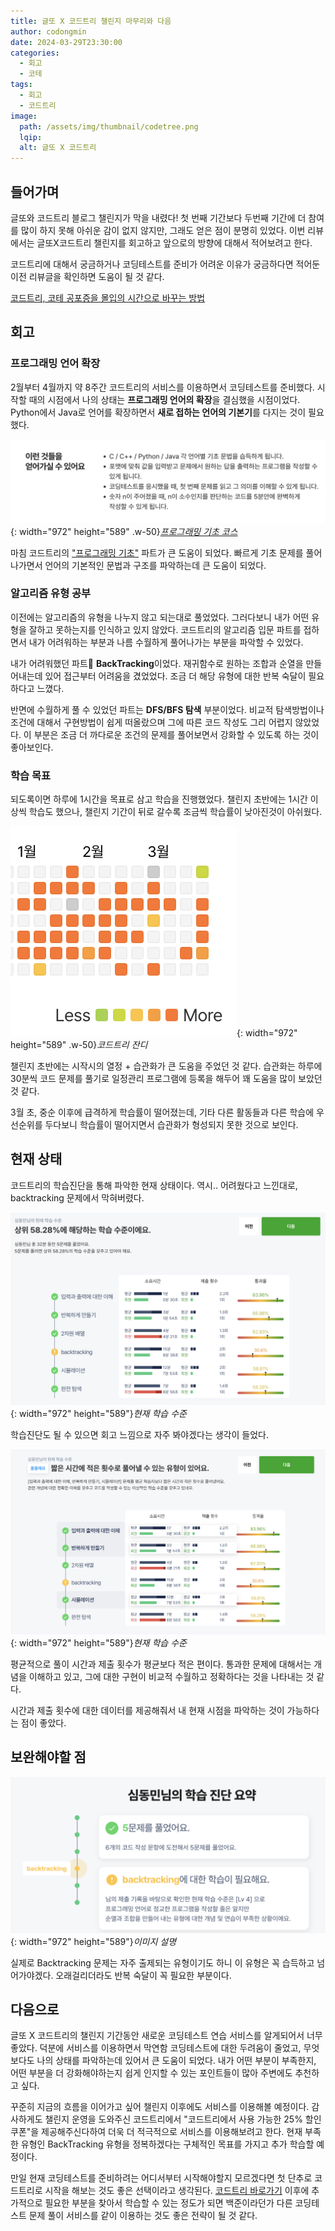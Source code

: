 ```yaml
---
title: 글또 X 코드트리 챌린지 마무리와 다음
author: codongmin
date: 2024-03-29T23:30:00
categories:
  - 회고
  - 코테
tags:
  - 회고
  - 코드트리
image:
  path: /assets/img/thumbnail/codetree.png
  lqip:
  alt: 글또 X 코드트리
---
```


## 들어가며

글또와 코드트리 블로그 챌린지가 막을 내렸다! 첫 번째 기간보다 두번째 기간에 더 참여를 많이 하지 못해 아쉬운 감이 없지 않지만, 그래도 얻은 점이 분명히 있었다. 이번 리뷰에서는 글또X코드트리 챌린지를 회고하고 앞으로의 방향에 대해서 적어보려고 한다.

코드트리에 대해서 궁금하거나 코딩테스트를 준비가 어려운 이유가 궁금하다면 적어둔 이전 리뷰글을 확인하면 도움이 될 것 같다.

[코드트리, 코테 공포증을 몰입의 시간으로 바꾸는 방법](https://dongmin-sim.github.io/posts/codetree-review-2/)

## 회고

### 프로그래밍 언어 확장

2월부터 4월까지 약 8주간 코드트리의 서비스를 이용하면서 코딩테스트를 준비했다. 시작할 때의 시점에서 나의 상태는 **프로그래밍 언어의 확장**을 결심했을 시점이었다. Python에서 Java로 언어를 확장하면서 **새로 접하는 언어의 기본기**를 다지는 것이 필요했다.

![Desktop View](/assets/posts/review/codetree/codetree-basic.png){: width="972" height="589" .w-50}_[프로그래밍 기초 코스](https://www.codetree.ai/curriculums/4)_

마침 코드트리의 ["프로그래밍 기초"](https://www.codetree.ai/curriculums/4) 파트가 큰 도움이 되었다. 빠르게 기초 문제를 풀어나가면서 언어의 기본적인 문법과 구조를 파악하는데 큰 도움이 되었다.

### 알고리즘 유형 공부

이전에는 알고리즘의 유형을 나누지 않고 되는대로 풀었었다. 그러다보니 내가 어떤 유형을 잘하고 못하는지를 인식하고 있지 않았다. 코드트리의 알고리즘 입문 파트를 접하면서 내가 어려워하는 부분과 나름 수월하게 풀어나가는 부분을 파악할 수 있었다.

내가 어려워했던 파트 **BackTracking**이었다. 재귀함수로 원하는 조합과 순열을 만들어내는데 있어 접근부터 어려움을 겼었었다. 조금 더 해당 유형에 대한 반복 숙달이 필요하다고 느꼈다.

반면에 수월하게 풀 수 있었던 파트는 **DFS/BFS 탐색** 부분이었다. 비교적 탐색방법이나 조건에 대해서 구현방법이 쉽게 떠올랐으며 그에 따른 코드 작성도 그리 어렵지 않았었다. 이 부분은 조금 더 까다로운 조건의 문제를 풀어보면서 강화할 수 있도록 하는 것이 좋아보인다.

### 학습 목표

되도록이면 하루에 1시간을 목표로 삼고 학습을 진행했었다. 챌린지 초반에는 1시간 이상씩 학습도 했으나, 챌린지 기간이 뒤로 갈수록 조금씩 학습률이 낮아진것이 아쉬웠다.

![Desktop View](/assets/posts/review/codetree/codetree-grass.png){: width="972" height="589" .w-50}_코드트리 잔디_

챌린지 초반에는 시작시의 열정 + 습관화가 큰 도움을 주었던 것 같다. 습관화는 하루에 30분씩 코드 문제를 풀기로 일정관리 프로그램에 등록을 해두어 꽤 도움을 많이 보았던것 같다.

3월 초, 중순 이후에 급격하게 학습률이 떨어졌는데, 기타 다른 활동들과 다른 학습에 우선순위를 두다보니 학습률이 떨어지면서 습관화가 형성되지 못한 것으로 보인다.

## 현재 상태

코드트리의 학습진단을 통해 파악한 현재 상태이다. 역시.. 어려웠다고 느낀대로, backtracking 문제에서 막혀버렸다.

![Desktop View](/assets/posts/review/codetree/codetree-current-2.png){: width="972" height="589"}_현재 학습 수준_

학습진단도 될 수 있으면 회고 느낌으로 자주 봐야겠다는 생각이 들었다.

![Desktop View](/assets/posts/review/codetree/codetree-current-1.png){: width="972" height="589"}_현재 학습 수준_

평균적으로 풀이 시간과 제출 횟수가 평균보다 적은 편이다. 통과한 문제에 대해서는 개념을 이해하고 있고, 그에 대한 구현이 비교적 수월하고 정확하다는 것을 나타내는 것 같다.

시간과 제출 횟수에 대한 데이터를 제공해줘서 내 현재 시점을 파악하는 것이 가능하다는 점이 좋았다.

## 보완해야할 점

![Desktop View](/assets/posts/review/codetree/codetree-after.png){: width="972" height="589"}_이미지 설명_

실제로 Backtracking 문제는 자주 출제되는 유형이기도 하니 이 유형은 꼭 습득하고 넘어가야겠다. 오래걸리더라도 반복 숙달이 꼭 필요한 부분이다.

## 다음으로

글또 X 코드트리의 챌린지 기간동안 새로운 코딩테스트 연습 서비스를 알게되어서 너무 좋았다. 덕분에 서비스를 이용하면서 막연함 코딩테스트에 대한 두려움이 줄었고, 무엇보다도 나의 상태를 파악하는데 있어서 큰 도움이 되었다. 내가 어떤 부분이 부족한지, 어떤 부분을 더 강화해야하는지 쉽게 인지할 수 있는 포인트들이 많아 주변에도 추천하고 싶다.

꾸준히 지금의 흐름을 이어가고 싶어 챌린지 이후에도 서비스를 이용해볼 예정이다. 감사하게도 챌린지 운영을 도와주신 코드트리에서 "코드트리에서 사용 가능한 25% 할인 쿠폰"을 제공해주신다하여 더욱 더 적극적으로 서비스를 이용해보려고 한다. 현재 부족한 유형인 BackTracking 유형을 정복하겠다는 구체적인 목표를 가지고 추가 학습할 예정이다.

만일 현재 코딩테스트를 준비하려는 어디서부터 시작해야할지 모르겠다면 첫 단추로 코드트리로 시작을 해보는 것도 좋은 선택이라고 생각된다. [코드트리 바로가기](https://www.codetree.ai/missions) 이후에 추가적으로 필요한 부분을 찾아서 학습할 수 있는 정도가 되면 백준이라던가 다른 코딩테스트 문제 풀이 서비스를 같이 이용하는 것도 좋은 전략이 될 것 같다.

